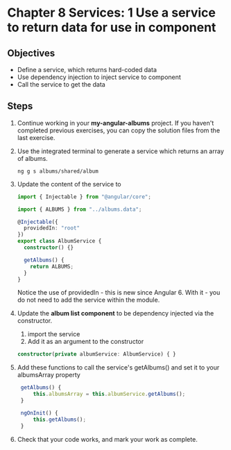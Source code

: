 # Chapter 8 Services: 1 Use a service to return data for use in component

## Objectives

- Define a service, which returns hard-coded data
- Use dependency injection to inject service to component
- Call the service to get the data

## Steps

1. Continue working in your **my-angular-albums** project. If you haven't completed previous exercises, you can copy the solution files from the last exercise.

1. Use the integrated terminal to generate a service which returns an array of albums.

   ```
   ng g s albums/shared/album
   ```

1. Update the content of the service to

   ```typescript
   import { Injectable } from "@angular/core";

   import { ALBUMS } from "../albums.data";

   @Injectable({
     providedIn: "root"
   })
   export class AlbumService {
     constructor() {}

     getAlbums() {
       return ALBUMS;
     }
   }
   ```

   Notice the use of providedIn - this is new since Angular 6. With it - you do not need to add the service within the module.

1. Update the **album list component** to be dependency injected via the constructor.

   1. import the service
   2. Add it as an argument to the constructor

   ```typescript
   constructor(private albumService: AlbumService) { }
   ```

1. Add these functions to call the service's getAlbums() and set it to your albumsArray property

   ```typescript
    getAlbums() {
        this.albumsArray = this.albumService.getAlbums();
    }

    ngOnInit() {
        this.getAlbums();
    }
   ```

1. Check that your code works, and mark your work as complete.
